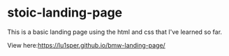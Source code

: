 # stoic-landing-page

This is a basic landing page using the html and css that I've learned so far.

View here:https://lu1sper.github.io/bmw-landing-page/
